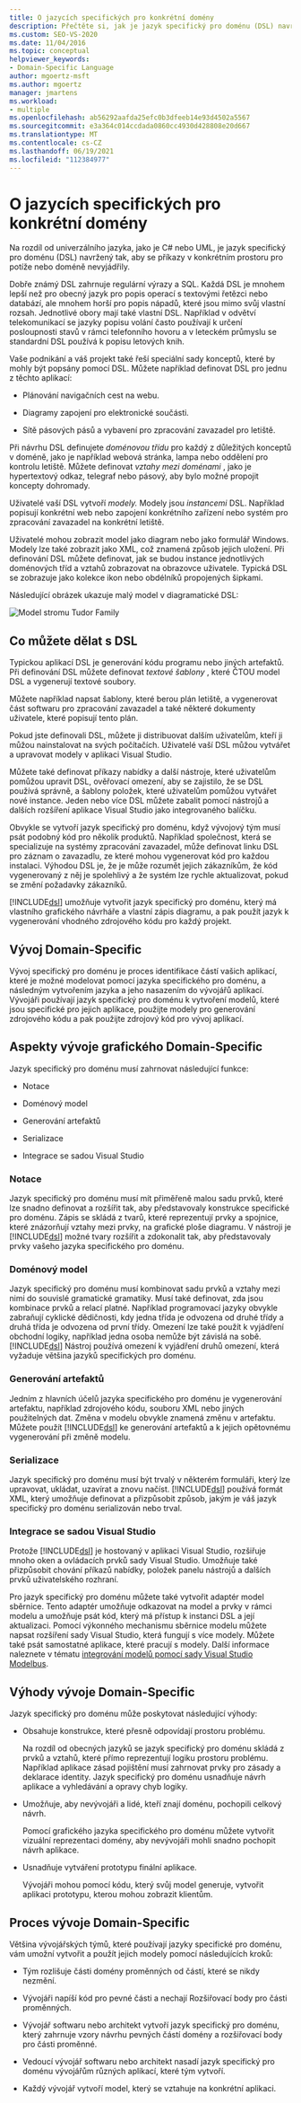 ```yaml
---
title: O jazycích specifických pro konkrétní domény
description: Přečtěte si, jak je jazyk specifický pro doménu (DSL) navržený tak, aby restatemental příkazy v konkrétním prostoru problému nebo doméně.
ms.custom: SEO-VS-2020
ms.date: 11/04/2016
ms.topic: conceptual
helpviewer_keywords:
- Domain-Specific Language
author: mgoertz-msft
ms.author: mgoertz
manager: jmartens
ms.workload:
- multiple
ms.openlocfilehash: ab56292aafda25efc0b3dfeeb14e93d4502a5567
ms.sourcegitcommit: e3a364c014ccdada0860cc4930d428808e20d667
ms.translationtype: MT
ms.contentlocale: cs-CZ
ms.lasthandoff: 06/19/2021
ms.locfileid: "112384977"
---
```

# <a name="about-domain-specific-languages"></a>O jazycích specifických pro konkrétní domény

Na rozdíl od univerzálního jazyka, jako je C# nebo UML, je jazyk specifický pro doménu (DSL) navržený tak, aby se příkazy v konkrétním prostoru pro potíže nebo doméně nevyjádřily.

Dobře známý DSL zahrnuje regulární výrazy a SQL. Každá DSL je mnohem lepší než pro obecný jazyk pro popis operací s textovými řetězci nebo databází, ale mnohem horší pro popis nápadů, které jsou mimo svůj vlastní rozsah. Jednotlivé obory mají také vlastní DSL. Například v odvětví telekomunikací se jazyky popisu volání často používají k určení posloupnosti stavů v rámci telefonního hovoru a v leteckém průmyslu se standardní DSL používá k popisu letových knih.

Vaše podnikání a váš projekt také řeší speciální sady konceptů, které by mohly být popsány pomocí DSL. Můžete například definovat DSL pro jednu z těchto aplikací:

- Plánování navigačních cest na webu.

- Diagramy zapojení pro elektronické součásti.

- Sítě pásových pásů a vybavení pro zpracování zavazadel pro letiště.

Při návrhu DSL definujete *doménovou třídu* pro každý z důležitých konceptů v doméně, jako je například webová stránka, lampa nebo oddělení pro kontrolu letiště. Můžete definovat *vztahy mezi doménami* , jako je hypertextový odkaz, telegraf nebo pásový, aby bylo možné propojit koncepty dohromady.

Uživatelé vaší DSL vytvoří *modely.* Modely jsou *instancemi* DSL. Například popisují konkrétní web nebo zapojení konkrétního zařízení nebo systém pro zpracování zavazadel na konkrétní letiště.

Uživatelé mohou zobrazit model jako diagram nebo jako formulář Windows. Modely lze také zobrazit jako XML, což znamená způsob jejich uložení. Při definování DSL můžete definovat, jak se budou instance jednotlivých doménových tříd a vztahů zobrazovat na obrazovce uživatele. Typická DSL se zobrazuje jako kolekce ikon nebo obdélníků propojených šipkami.

Následující obrázek ukazuje malý model v diagramatické DSL:

![Model stromu Tudor Family](../modeling/media/tudor_familytreemodel.png)

## <a name="what-you-can-do-with-dsls"></a>Co můžete dělat s DSL

Typickou aplikací DSL je generování kódu programu nebo jiných artefaktů. Při definování DSL můžete definovat *textové šablony* , které ČTOU model DSL a vygenerují textové soubory.

Můžete například napsat šablony, které berou plán letiště, a vygenerovat část softwaru pro zpracování zavazadel a také některé dokumenty uživatele, které popisují tento plán.

Pokud jste definovali DSL, můžete ji distribuovat dalším uživatelům, kteří ji můžou nainstalovat na svých počítačích. Uživatelé vaší DSL můžou vytvářet a upravovat modely v aplikaci Visual Studio.

Můžete také definovat příkazy nabídky a další nástroje, které uživatelům pomůžou upravit DSL, ověřovací omezení, aby se zajistilo, že se DSL používá správně, a šablony položek, které uživatelům pomůžou vytvářet nové instance. Jeden nebo více DSL můžete zabalit pomocí nástrojů a dalších rozšíření aplikace Visual Studio jako integrovaného balíčku.

Obvykle se vytvoří jazyk specifický pro doménu, když vývojový tým musí psát podobný kód pro několik produktů. Například společnost, která se specializuje na systémy zpracování zavazadel, může definovat linku DSL pro záznam o zavazadlu, ze které mohou vygenerovat kód pro každou instalaci. Výhodou DSL je, že je může rozumět jejich zákazníkům, že kód vygenerovaný z něj je spolehlivý a že systém lze rychle aktualizovat, pokud se změní požadavky zákazníků.

[!INCLUDE[dsl](../modeling/includes/dsl_md.md)] umožňuje vytvořit jazyk specifický pro doménu, který má vlastního grafického návrháře a vlastní zápis diagramu, a pak použít jazyk k vygenerování vhodného zdrojového kódu pro každý projekt.

## <a name="domain-specific-development"></a>Vývoj Domain-Specific

Vývoj specifický pro doménu je proces identifikace částí vašich aplikací, které je možné modelovat pomocí jazyka specifického pro doménu, a následným vytvořením jazyka a jeho nasazením do vývojářů aplikací. Vývojáři používají jazyk specifický pro doménu k vytvoření modelů, které jsou specifické pro jejich aplikace, použijte modely pro generování zdrojového kódu a pak použijte zdrojový kód pro vývoj aplikací.

## <a name="aspects-of-graphical-domain-specific-development"></a>Aspekty vývoje grafického Domain-Specific

Jazyk specifický pro doménu musí zahrnovat následující funkce:

- Notace

- Doménový model

- Generování artefaktů

- Serializace

- Integrace se sadou Visual Studio

### <a name="notation"></a>Notace

Jazyk specifický pro doménu musí mít přiměřeně malou sadu prvků, které lze snadno definovat a rozšířit tak, aby představovaly konstrukce specifické pro doménu. Zápis se skládá z tvarů, které reprezentují prvky a spojnice, které znázorňují vztahy mezi prvky, na grafické ploše diagramu. V nástroji je [!INCLUDE[dsl](../modeling/includes/dsl_md.md)] možné tvary rozšířit a zdokonalit tak, aby představovaly prvky vašeho jazyka specifického pro doménu.

### <a name="domain-model"></a>Doménový model

Jazyk specifický pro doménu musí kombinovat sadu prvků a vztahy mezi nimi do souvislé gramatické gramatiky. Musí také definovat, zda jsou kombinace prvků a relací platné. Například programovací jazyky obvykle zabraňují cyklické dědičnosti, kdy jedna třída je odvozena od druhé třídy a druhá třída je odvozena od první třídy. Omezení lze také použít k vyjádření obchodní logiky, například jedna osoba nemůže být závislá na sobě. [!INCLUDE[dsl](../modeling/includes/dsl_md.md)] Nástroj používá omezení k vyjádření druhů omezení, která vyžaduje většina jazyků specifických pro doménu.

### <a name="artifact-generation"></a>Generování artefaktů

Jedním z hlavních účelů jazyka specifického pro doménu je vygenerování artefaktu, například zdrojového kódu, souboru XML nebo jiných použitelných dat. Změna v modelu obvykle znamená změnu v artefaktu. Můžete použít [!INCLUDE[dsl](../modeling/includes/dsl_md.md)] ke generování artefaktů a k jejich opětovnému vygenerování při změně modelu.

### <a name="serialization"></a>Serializace

Jazyk specifický pro doménu musí být trvalý v některém formuláři, který lze upravovat, ukládat, uzavírat a znovu načíst. [!INCLUDE[dsl](../modeling/includes/dsl_md.md)] používá formát XML, který umožňuje definovat a přizpůsobit způsob, jakým je váš jazyk specifický pro doménu serializován nebo trval.

### <a name="integration-with-visual-studio"></a>Integrace se sadou Visual Studio

Protože [!INCLUDE[dsl](../modeling/includes/dsl_md.md)] je hostovaný v aplikaci Visual Studio, rozšiřuje mnoho oken a ovládacích prvků sady Visual Studio. Umožňuje také přizpůsobit chování příkazů nabídky, položek panelu nástrojů a dalších prvků uživatelského rozhraní.

Pro jazyk specifický pro doménu můžete také vytvořit adaptér model sběrnice. Tento adaptér umožňuje odkazovat na model a prvky v rámci modelu a umožňuje psát kód, který má přístup k instanci DSL a její aktualizaci. Pomocí výkonného mechanismu sběrnice modelu můžete napsat rozšíření sady Visual Studio, která fungují s více modely. Můžete také psát samostatné aplikace, které pracují s modely. Další informace naleznete v tématu [integrování modelů pomocí sady Visual Studio Modelbus](../modeling/integrating-models-by-using-visual-studio-modelbus.md).

## <a name="benefits-of-domain-specific-development"></a>Výhody vývoje Domain-Specific

Jazyk specifický pro doménu může poskytovat následující výhody:

- Obsahuje konstrukce, které přesně odpovídají prostoru problému.

     Na rozdíl od obecných jazyků se jazyk specifický pro doménu skládá z prvků a vztahů, které přímo reprezentují logiku prostoru problému. Například aplikace zásad pojištění musí zahrnovat prvky pro zásady a deklarace identity. Jazyk specifický pro doménu usnadňuje návrh aplikace a vyhledávání a opravy chyb logiky.

- Umožňuje, aby nevývojáři a lidé, kteří znají doménu, pochopili celkový návrh.

     Pomocí grafického jazyka specifického pro doménu můžete vytvořit vizuální reprezentaci domény, aby nevývojáři mohli snadno pochopit návrh aplikace.

- Usnadňuje vytváření prototypu finální aplikace.

     Vývojáři mohou pomocí kódu, který svůj model generuje, vytvořit aplikaci prototypu, kterou mohou zobrazit klientům.

## <a name="the-process-of-domain-specific-development"></a>Proces vývoje Domain-Specific

Většina vývojářských týmů, které používají jazyky specifické pro doménu, vám umožní vytvořit a použít jejich modely pomocí následujících kroků:

- Tým rozlišuje části domény proměnných od částí, které se nikdy nezmění.

- Vývojáři napíší kód pro pevné části a nechají Rozšiřovací body pro části proměnných.

- Vývojář softwaru nebo architekt vytvoří jazyk specifický pro doménu, který zahrnuje vzory návrhu pevných částí domény a rozšiřovací body pro části proměnné.

- Vedoucí vývojář softwaru nebo architekt nasadí jazyk specifický pro doménu vývojářům různých aplikací, které tým vytvoří.

- Každý vývojář vytvoří model, který se vztahuje na konkrétní aplikaci.
